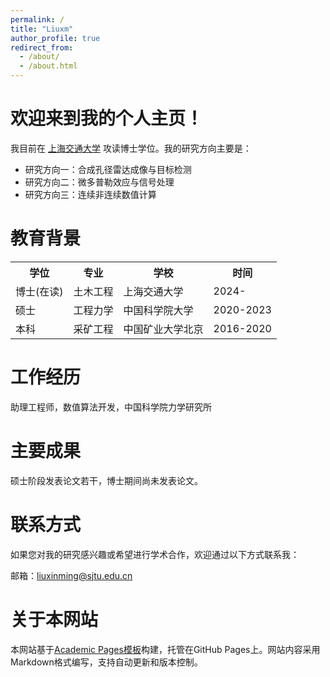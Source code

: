 ```yaml
---
permalink: /
title: "Liuxm"
author_profile: true
redirect_from: 
  - /about/
  - /about.html
---
```

欢迎来到我的个人主页！
======
我目前在 [上海交通大学](https://www.sjtu.edu.cn/) 攻读博士学位。我的研究方向主要是：

* 研究方向一：合成孔径雷达成像与目标检测
* 研究方向二：微多普勒效应与信号处理
* 研究方向三：连续非连续数值计算

教育背景
======
<table>
  <tr>
    <th>学位</th>
    <th>专业</th>
    <th>学校</th>
    <th>时间</th>
  </tr>
  <tr>
    <td>博士(在读)</td>
    <td>土木工程</td>
    <td>上海交通大学</td>
    <td>2024-</td>
  </tr>
  <tr>
    <td>硕士</td>
    <td>工程力学</td>
    <td>中国科学院大学</td>
    <td>2020-2023</td>
  </tr>
  <tr>
    <td>本科</td>
    <td>采矿工程</td>
    <td>中国矿业大学北京</td>
    <td>2016-2020</td>
  </tr>
</table>

工作经历
======
助理工程师，数值算法开发，中国科学院力学研究所

主要成果
======
硕士阶段发表论文若干，博士期间尚未发表论文。

联系方式
======
如果您对我的研究感兴趣或希望进行学术合作，欢迎通过以下方式联系我：

邮箱：liuxinming@sjtu.edu.cn

关于本网站
======
本网站基于[Academic Pages模板](https://github.com/academicpages/academicpages.github.io)构建，托管在GitHub Pages上。网站内容采用Markdown格式编写，支持自动更新和版本控制。
